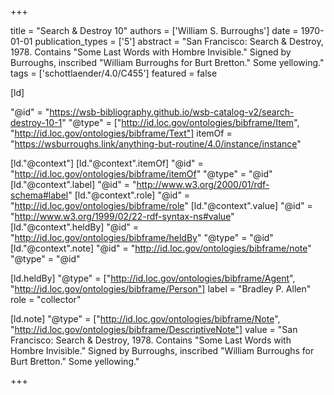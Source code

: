 +++

title = "Search & Destroy 10"
authors = ['William S. Burroughs']
date = 1970-01-01
publication_types = ['5']
abstract = "San Francisco: Search & Destroy, 1978. Contains \"Some Last Words with Hombre Invisible.\" Signed by Burroughs, inscribed \"William Burroughs for Burt Bretton.\" Some yellowing."
tags = ['schottlaender/4.0/C455']
featured = false

[ld]

"@id" = "https://wsb-bibliography.github.io/wsb-catalog-v2/search-destroy-10-1"
"@type" = ["http://id.loc.gov/ontologies/bibframe/Item", "http://id.loc.gov/ontologies/bibframe/Text"]
itemOf = "https://wsburroughs.link/anything-but-routine/4.0/instance/instance"

[ld."@context"]
    [ld."@context".itemOf]
    "@id" = "http://id.loc.gov/ontologies/bibframe/itemOf"
    "@type" = "@id"
    [ld."@context".label]
    "@id" = "http://www.w3.org/2000/01/rdf-schema#label"
    [ld."@context".role]
    "@id" = "http://id.loc.gov/ontologies/bibframe/role"
    [ld."@context".value]
    "@id" = "http://www.w3.org/1999/02/22-rdf-syntax-ns#value"
    [ld."@context".heldBy]
    "@id" = "http://id.loc.gov/ontologies/bibframe/heldBy"
    "@type" = "@id"
    [ld."@context".note]
    "@id" = "http://id.loc.gov/ontologies/bibframe/note"
    "@type" = "@id"

[ld.heldBy]
"@type" = ["http://id.loc.gov/ontologies/bibframe/Agent", "http://id.loc.gov/ontologies/bibframe/Person"]
label = "Bradley P. Allen"
role = "collector"

[ld.note]
"@type" = ["http://id.loc.gov/ontologies/bibframe/Note", "http://id.loc.gov/ontologies/bibframe/DescriptiveNote"]
value = "San Francisco: Search & Destroy, 1978. Contains \"Some Last Words with Hombre Invisible.\" Signed by Burroughs, inscribed \"William Burroughs for Burt Bretton.\" Some yellowing."

+++
